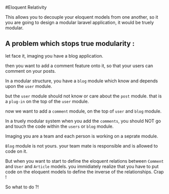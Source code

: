 #Eloquent Relativity

This allows you to decouple your eloquent models from one another, so it you are going to design a modular laravel application, it would be truely modular.

## A problem which stops true modularity :

let face it, imaging you have a blog application.

then you want to add a comment feature onto it, so that your users can comment on your posts.

In a modular structure, you have a `blog` module which know and depends upon the `user` module.

but the `user` module should not know or care about the `post` module. that is a `plug-in` on the top of the `user` module.

now we want to add a `comment` module, on the top of `user` and `blog` module.

In a truely modular system when you add the `comments`, you should NOT go and touch the code within the `users` or `blog` module.

Imaging you are a team and each person is working on a seprate module.

`Blog` module is not yours. your team mate is responsible and is allowed to code on it.

But when you want to start to define the eloquent relations between `Comment` and `User` and `Article` models. you immidiately realize that you have to put code on the eloquent models to define the inverse of the relationships. Crap !

So what to do ?!
